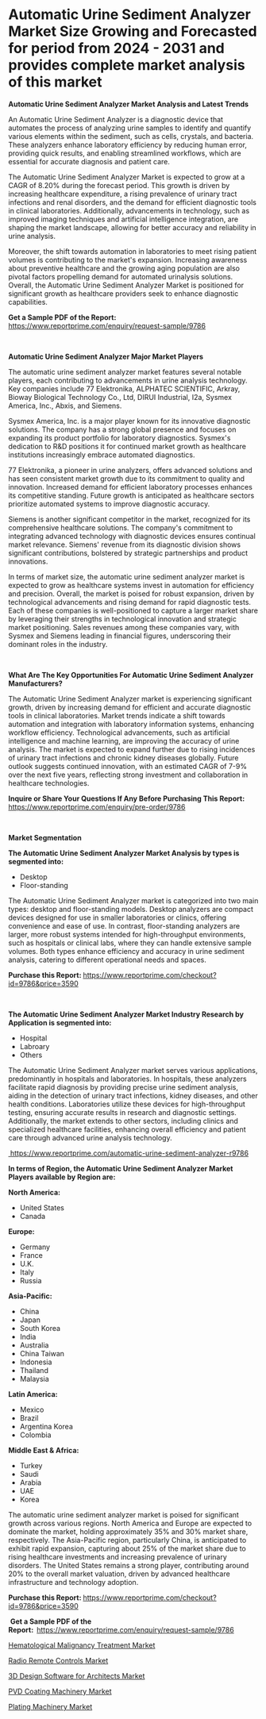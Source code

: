 <p><h1>Automatic Urine Sediment Analyzer Market Size Growing and Forecasted for period from 2024 - 2031 and provides complete market analysis of this market</h1></p><p><strong>Automatic Urine Sediment Analyzer Market Analysis and Latest Trends</strong></p>
<p><p>An Automatic Urine Sediment Analyzer is a diagnostic device that automates the process of analyzing urine samples to identify and quantify various elements within the sediment, such as cells, crystals, and bacteria. These analyzers enhance laboratory efficiency by reducing human error, providing quick results, and enabling streamlined workflows, which are essential for accurate diagnosis and patient care.</p><p>The Automatic Urine Sediment Analyzer Market is expected to grow at a CAGR of 8.20% during the forecast period. This growth is driven by increasing healthcare expenditure, a rising prevalence of urinary tract infections and renal disorders, and the demand for efficient diagnostic tools in clinical laboratories. Additionally, advancements in technology, such as improved imaging techniques and artificial intelligence integration, are shaping the market landscape, allowing for better accuracy and reliability in urine analysis.</p><p>Moreover, the shift towards automation in laboratories to meet rising patient volumes is contributing to the market's expansion. Increasing awareness about preventive healthcare and the growing aging population are also pivotal factors propelling demand for automated urinalysis solutions. Overall, the Automatic Urine Sediment Analyzer Market is positioned for significant growth as healthcare providers seek to enhance diagnostic capabilities.</p></p>
<p><strong>Get a Sample PDF of the Report:&nbsp;</strong> <a href="https://www.reportprime.com/enquiry/request-sample/9786?utm_campaign=1097&utm_medium=2&utm_source=Github&utm_content=ia&utm_term=28112024&utm_id=automatic-urine-sediment-analyzer">https://www.reportprime.com/enquiry/request-sample/9786</a></p>
<p>&nbsp;</p>
<p><strong>Automatic Urine Sediment Analyzer Major Market Players</strong></p>
<p><p>The automatic urine sediment analyzer market features several notable players, each contributing to advancements in urine analysis technology. Key companies include 77 Elektronika, ALPHATEC SCIENTIFIC, Arkray, Bioway Biological Technology Co., Ltd, DIRUI Industrial, I2a, Sysmex America, Inc., Abxis, and Siemens.</p><p>Sysmex America, Inc. is a major player known for its innovative diagnostic solutions. The company has a strong global presence and focuses on expanding its product portfolio for laboratory diagnostics. Sysmex's dedication to R&D positions it for continued market growth as healthcare institutions increasingly embrace automated diagnostics.</p><p>77 Elektronika, a pioneer in urine analyzers, offers advanced solutions and has seen consistent market growth due to its commitment to quality and innovation. Increased demand for efficient laboratory processes enhances its competitive standing. Future growth is anticipated as healthcare sectors prioritize automated systems to improve diagnostic accuracy.</p><p>Siemens is another significant competitor in the market, recognized for its comprehensive healthcare solutions. The company's commitment to integrating advanced technology with diagnostic devices ensures continual market relevance. Siemens' revenue from its diagnostic division shows significant contributions, bolstered by strategic partnerships and product innovations.</p><p>In terms of market size, the automatic urine sediment analyzer market is expected to grow as healthcare systems invest in automation for efficiency and precision. Overall, the market is poised for robust expansion, driven by technological advancements and rising demand for rapid diagnostic tests. Each of these companies is well-positioned to capture a larger market share by leveraging their strengths in technological innovation and strategic market positioning. Sales revenues among these companies vary, with Sysmex and Siemens leading in financial figures, underscoring their dominant roles in the industry.</p></p>
<p>&nbsp;</p>
<p><strong>What Are The Key Opportunities For Automatic Urine Sediment Analyzer Manufacturers?</strong></p>
<p><p>The Automatic Urine Sediment Analyzer market is experiencing significant growth, driven by increasing demand for efficient and accurate diagnostic tools in clinical laboratories. Market trends indicate a shift towards automation and integration with laboratory information systems, enhancing workflow efficiency. Technological advancements, such as artificial intelligence and machine learning, are improving the accuracy of urine analysis. The market is expected to expand further due to rising incidences of urinary tract infections and chronic kidney diseases globally. Future outlook suggests continued innovation, with an estimated CAGR of 7-9% over the next five years, reflecting strong investment and collaboration in healthcare technologies.</p></p>
<p><strong>Inquire or Share Your Questions If Any Before Purchasing This Report:</strong> <a href="https://www.reportprime.com/enquiry/pre-order/9786?utm_campaign=1097&utm_medium=2&utm_source=Github&utm_content=ia&utm_term=28112024&utm_id=automatic-urine-sediment-analyzer">https://www.reportprime.com/enquiry/pre-order/9786</a></p>
<p>&nbsp;</p>
<p><strong>Market Segmentation</strong></p>
<p><strong>The Automatic Urine Sediment Analyzer Market Analysis by types is segmented into:</strong></p>
<p><ul><li>Desktop</li><li>Floor-standing</li></ul></p>
<p><p>The Automatic Urine Sediment Analyzer market is categorized into two main types: desktop and floor-standing models. Desktop analyzers are compact devices designed for use in smaller laboratories or clinics, offering convenience and ease of use. In contrast, floor-standing analyzers are larger, more robust systems intended for high-throughput environments, such as hospitals or clinical labs, where they can handle extensive sample volumes. Both types enhance efficiency and accuracy in urine sediment analysis, catering to different operational needs and spaces.</p></p>
<p><strong>Purchase this Report:&nbsp;</strong><a href="https://www.reportprime.com/checkout?id=9786&price=3590&utm_campaign=1097&utm_medium=2&utm_source=Github&utm_content=ia&utm_term=28112024&utm_id=automatic-urine-sediment-analyzer">https://www.reportprime.com/checkout?id=9786&price=3590</a></p>
<p>&nbsp;</p>
<p><strong>The Automatic Urine Sediment Analyzer Market Industry Research by Application is segmented into:</strong></p>
<p><ul><li>Hospital</li><li>Labroary</li><li>Others</li></ul></p>
<p><p>The Automatic Urine Sediment Analyzer market serves various applications, predominantly in hospitals and laboratories. In hospitals, these analyzers facilitate rapid diagnosis by providing precise urine sediment analysis, aiding in the detection of urinary tract infections, kidney diseases, and other health conditions. Laboratories utilize these devices for high-throughput testing, ensuring accurate results in research and diagnostic settings. Additionally, the market extends to other sectors, including clinics and specialized healthcare facilities, enhancing overall efficiency and patient care through advanced urine analysis technology.</p></p>
<p><a href="https://www.reportprime.com/automatic-urine-sediment-analyzer-r9786?utm_campaign=1097&utm_medium=2&utm_source=Github&utm_content=ia&utm_term=28112024&utm_id=automatic-urine-sediment-analyzer">&nbsp;https://www.reportprime.com/automatic-urine-sediment-analyzer-r9786</a></p>
<p><strong>In terms of Region, the Automatic Urine Sediment Analyzer Market Players available by Region are:</strong></p>
<p>
    <p> <strong> North America: </strong>
        <ul>
            <li>United States</li>
            <li>Canada</li>
        </ul>
        </p> 
    <p> <strong> Europe: </strong>
        <ul>
            <li>Germany</li>
            <li>France</li>
            <li>U.K.</li>
            <li>Italy</li>
            <li>Russia</li>
        </ul>
        </p> 
    <p> <strong> Asia-Pacific: </strong>
        <ul>
            <li>China</li>
            <li>Japan</li>
            <li>South Korea</li>
            <li>India</li>
            <li>Australia</li>
            <li>China Taiwan</li>
            <li>Indonesia</li>
            <li>Thailand</li>
            <li>Malaysia</li>
        </ul>
        </p> 
    <p> <strong> Latin America: </strong>
        <ul>
            <li>Mexico</li>
            <li>Brazil</li>
            <li>Argentina Korea</li>
            <li>Colombia</li>
        </ul>
        </p> 
    <p> <strong> Middle East & Africa: </strong>
        <ul>
            <li>Turkey</li>
            <li>Saudi</li>
            <li>Arabia</li>
            <li>UAE</li>
            <li>Korea</li>
        </ul>
    </p>
    </p>
<p><p>The automatic urine sediment analyzer market is poised for significant growth across various regions. North America and Europe are expected to dominate the market, holding approximately 35% and 30% market share, respectively. The Asia-Pacific region, particularly China, is anticipated to exhibit rapid expansion, capturing about 25% of the market share due to rising healthcare investments and increasing prevalence of urinary disorders. The United States remains a strong player, contributing around 20% to the overall market valuation, driven by advanced healthcare infrastructure and technology adoption.</p></p>
<p><strong>Purchase this Report: </strong><a href="https://www.reportprime.com/checkout?id=9786&price=3590&utm_campaign=1097&utm_medium=2&utm_source=Github&utm_content=ia&utm_term=28112024&utm_id=automatic-urine-sediment-analyzer">https://www.reportprime.com/checkout?id=9786&price=3590</a></p>
<p>&nbsp;<strong>Get a Sample PDF of the Report:&nbsp;&nbsp;</strong><a href="https://www.reportprime.com/enquiry/request-sample/9786?utm_campaign=1097&utm_medium=2&utm_source=Github&utm_content=ia&utm_term=28112024&utm_id=automatic-urine-sediment-analyzer">https://www.reportprime.com/enquiry/request-sample/9786</a></p>
<p><strong></strong></p>
<p><p><a href="https://issuu.com/reportprime-2/docs/hematological-malignancy-treatment-_0b92d6a59b8f9b?utm_campaign=1097&utm_medium=2&utm_source=Github&utm_content=ia&utm_term=28112024&utm_id=automatic-urine-sediment-analyzer">Hematological Malignancy Treatment Market</a></p><p><a href="https://www.linkedin.com/pulse/strategic-forecast-radio-remote-controls-market-growth-trends-bkrjc?utm_campaign=1097&utm_medium=2&utm_source=Github&utm_content=ia&utm_term=28112024&utm_id=automatic-urine-sediment-analyzer">Radio Remote Controls Market</a></p><p><a href="https://issuu.com/reportprime-2/docs/3d-design-software-for-architects-m_43cf097ec7f02f?utm_campaign=1097&utm_medium=2&utm_source=Github&utm_content=ia&utm_term=28112024&utm_id=automatic-urine-sediment-analyzer">3D Design Software for Architects Market</a></p><p><a href="https://www.linkedin.com/pulse/pvd-coating-machinery-market-overview-global-trends-future-0kx5e?utm_campaign=1097&utm_medium=2&utm_source=Github&utm_content=ia&utm_term=28112024&utm_id=automatic-urine-sediment-analyzer">PVD Coating Machinery Market</a></p><p><a href="https://www.linkedin.com/pulse/plating-machinery-market-consolidation-impact-structure-4jwue?utm_campaign=1097&utm_medium=2&utm_source=Github&utm_content=ia&utm_term=28112024&utm_id=automatic-urine-sediment-analyzer">Plating Machinery Market</a></p></p>